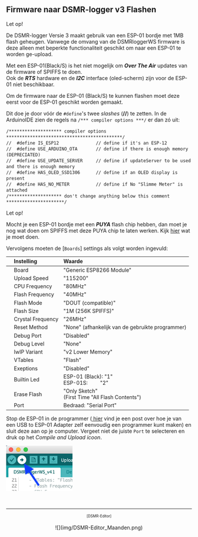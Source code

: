 ## Firmware naar DSMR-logger v3 Flashen

<div class="admonition note">
<p class="admonition-title">Let op!</p>
De DSMR-logger Versie 3 maakt gebruik van een ESP-01 bordje met 1MB flash geheugen.
Vanwege de omvang van de DSMRloggerWS firmware is deze
alleen met beperkte functionaliteit geschikt om naar
een ESP-01 te worden ge-upload.   

Met een ESP-01(Black/S) is het niet mogelijk om <b><i>Over The Air</i></b> updates van de
firmware of SPIFFS te doen.<br>
Ook de <i><b>RTS</b></i> hardware en de <i><b>I2C</b></i> interface (oled-scherm) zijn 
voor de ESP-01 niet beschikbaar.
</div>

Om de firmware naar de ESP-01 (Black/S) te kunnen flashen moet deze eerst 
voor de ESP-01 geschikt worden gemaakt.

Dit doe je door vóór de `#define`'s twee *slashes* (**//**) te zetten.
In de ArduinoIDE zien de regels na `/*** compiler options ***/` er dan
zó uit:

```
/******************** compiler options  ********************************************/
//  #define IS_ESP12              // define if it's an ESP-12
//  #define USE_ARDUINO_OTA       // define if there is enough memory (DEPRECIATED)
//  #define USE_UPDATE_SERVER     // define if updateServer to be used and there is enough memory
//  #define HAS_OLED_SSD1306      // define if an OLED display is present
//  #define HAS_NO_METER          // define if No "Slimme Meter" is attached
/******************** don't change anything below this comment **********************/

```

<div class="admonition note">
<p class="admonition-title">Let op!</p>
Mocht je een ESP-01 bordje met een <i><b>PUYA</i></b> flash chip hebben, dan moet je nog wat
doen om SPIFFS met deze PUYA chip te laten werken. Kijk
<a href="../PUYA_patch/">hier</a> wat je moet doen.
</div>

Vervolgens moeten de [`Boards`] settings als volgt worden ingevuld:


|   | Instelling        |Waarde|
|:-:|:------------------|:-----|
|   | Board             | "Generic ESP8266 Module" |
|   | Upload Speed      | "115200" |
|   | CPU Frequency     | "80MHz" |
|   | Flash Frequency   | "40MHz" |
|   | Flash Mode        | "DOUT (compatible)" |
|   | Flash Size        | "1M (256K SPIFFS)" |
|   | Crystal Frequency | "26MHz" |
|   | Reset Method      | "None" (afhankelijk van de gebruikte programmer) |
|   | Debug Port        | "Disabled" |
|   | Debug Level       | "None" |
|   | IwIP Variant      | "v2 Lower Memory" |
|   | VTables           | "Flash" |
|   | Exeptions         | "Disabled" |
|   | Builtin Led       | ESP-01 (Black): "1"<br>ESP-01S: &nbsp; &nbsp; &nbsp; &nbsp; "2" |
|   | Erase Flash       | "Only Sketch"<br>(First Time "All Flash Contents") |
|   | Port              | Bedraad: "Serial Port" |


Stop de ESP-01 in de programmer 
(<a href="https://willem.aandewiel.nl/index.php/2018/08/27/eenvoudige-programmer-voor-de-esp-01-esp8266/" target="_blank">
hier</a>
vind je een post over hoe je van een USB to ESP-01
Adapter zelf eenvoudig een programmer kunt maken) en sluit deze aan op je computer.
Vergeet niet de juiste `Port` te selecteren en druk op het *Compile and Upload icoon*.

![](img/CompileAndUploadIcon.png)



<br>

---
<center  style="font-size: 70%">[DSMR-Editor]</center><br>
<center>![](img/DSMR-Editor_Maanden.png)</center>
